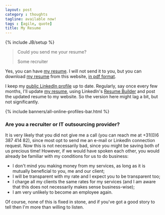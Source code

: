 ```yaml
---
layout: post
category : thoughts
tagline: available now!
tags : [agile, quote]
title: My Resume
---
```


{% include JB/setup %}

> Could you send me your resume?
>
> <footer>Some recruiter</footer>

Yes, you can have [my resume].
I will not send it to you, but you can download [my resume] from this website,
[in pdf format][my resume].

I keep my [public LinkedIn profile] up to date.
Regularly, say once every few months, I'll update [my resume],
using LinkedIn's [Resume Builder] and post the updated resume to my website.
So the version here might lag a bit, but not significantly.

{% include banners/all-online-profiles-bar.html %}

### Are you a recruiter or IT outsourcing provider?

It is very likely that you did not give me a call
(you can reach me at +31(0)6 387 414 82),
since most opt to send me an e-mail or LinkedIn connection request.
Now this is not necessarily bad, since you might be saving both of us precious time!
However, if we would have spoken each other,
you would already be familiar with my conditions for us to do business:

 * I don't mind you making money from my services, 
   as long as it is mutually beneficial to you, me and our client;
 * I will be transparent with my rate 
   and I expect you to be transparent too;
 * I charge all my clients the same rates for my services
   (and I am aware that this does not necessarily makes sense business-wise);
 * I am very unlikely to become an employee again.

Of course, none of this is fixed in stone,
and if you've got a good story to tell then I'm more than willing to listen.

 [Resume Builder]: http://resume.linkedinlabs.com/
 [public LinkedIn profile]: https://www.linkedin.com/in/marijnvanderzee
 [my resume]: /assets/marijn_van_der_zee_resume.pdf
 [website]: http://www.serraict.com




